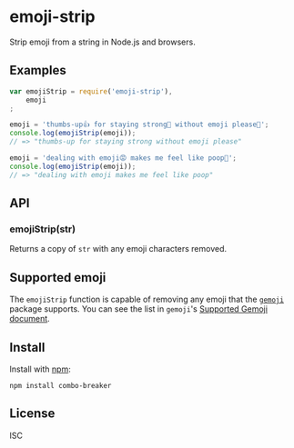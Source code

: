 emoji-strip
===========

Strip emoji from a string in Node.js and browsers.


Examples
--------

```js
var emojiStrip = require('emoji-strip'),
    emoji
;

emoji = 'thumbs-up👍 for staying strong💪 without emoji please🙏';
console.log(emojiStrip(emoji));
// => "thumbs-up for staying strong without emoji please"

emoji = 'dealing with emoji😡 makes me feel like poop💩';
console.log(emojiStrip(emoji));
// => "dealing with emoji makes me feel like poop"
```


API
---

### emojiStrip(str) ###

Returns a copy of `str` with any emoji characters removed.


Supported emoji
---------------

The `emojiStrip` function is capable of removing any emoji that the [`gemoji`](https://www.npmjs.org/package/gemoji) package supports. You can see the list in `gemoji`'s [Supported Gemoji document](https://github.com/wooorm/gemoji/blob/master/Supported-Gemoji.md).


Install
-------

Install with [npm](https://www.npmjs.org/):

```
npm install combo-breaker
```


License
-------

ISC
